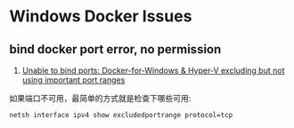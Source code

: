 # Windows Docker Issues 


## bind docker port error, no permission

1. [Unable to bind ports: Docker-for-Windows & Hyper-V excluding but not using important port ranges](https://github.com/docker/for-win/issues/3171)

如果端口不可用，最简单的方式就是检查下哪些可用:

```bash
netsh interface ipv4 show excludedportrange protocol=tcp

```
